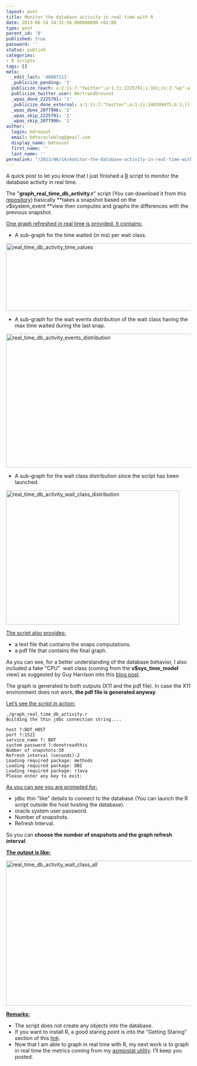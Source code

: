 ```yaml
---
layout: post
title: Monitor the database activity in real time with R
date: 2013-06-14 14:31:56.000000000 +02:00
type: post
parent_id: '0'
published: true
password: ''
status: publish
categories:
- R scripts
tags: []
meta:
  _edit_last: '40807211'
  _publicize_pending: '1'
  publicize_reach: a:2:{s:7:"twitter";a:1:{i:2225791;i:161;}s:2:"wp";a:1:{i:0;i:32;}}
  publicize_twitter_user: BertrandDrouvot
  _wpas_done_2225791: '1'
  _publicize_done_external: a:1:{s:7:"twitter";a:1:{i:246399475;b:1;}}
  _wpas_done_2077996: '1'
  _wpas_skip_2225791: '1'
  _wpas_skip_2077996: '1'
author:
  login: bdrouvot
  email: bdtoracleblog@gmail.com
  display_name: bdrouvot
  first_name: ''
  last_name: ''
permalink: "/2013/06/14/monitor-the-database-activity-in-real-time-with-r/"
---
```


A quick post to let you know that I just finished a [R](http://www.r-project.org/) script to monitor the database activity in real time.

The "**graph\_real\_time\_db\_activity.r**" script (You can download it from this [repository](https://docs.google.com/folder/d/0B7Jf_4JdsptpRHdyOWk1VTdUdEU/edit "Perl Scripts Shared Directory")) basically **takes a snapshot based on the v$system\_event **view then computes and graphs the differences with the previous snapshot.

<span style="text-decoration:underline;">One graph refreshed in real time is provided. It contains:</span>

-   A sub-graph for the time waited (in ms) per wait class.

[<img src="%7B%7B%20site.baseurl%20%7D%7D/assets/images/real_time_db_activity_time_values.png" class="aligncenter size-full wp-image-1085" width="620" height="184" alt="real_time_db_activity_time_values" />](http://bdrouvot.files.wordpress.com/2013/06/real_time_db_activity_time_values.png)

-   A sub-graph for the wait events distribution of the wait class having the max time waited during the last snap.

[<img src="%7B%7B%20site.baseurl%20%7D%7D/assets/images/real_time_db_activity_events_distribution.png" class="aligncenter size-full wp-image-1086" width="526" height="364" alt="real_time_db_activity_events_distribution" />](http://bdrouvot.files.wordpress.com/2013/06/real_time_db_activity_events_distribution.png)

-   A sub-graph for the wait class distribution since the script has been launched.

[<img src="%7B%7B%20site.baseurl%20%7D%7D/assets/images/real_time_db_activity_wait_class_distribution.png" class="aligncenter size-full wp-image-1087" width="472" height="365" alt="real_time_db_activity_wait_class_distribution" />](http://bdrouvot.files.wordpress.com/2013/06/real_time_db_activity_wait_class_distribution.png)

<span style="text-decoration:underline;">The script also provides:</span>

-   a text file that contains the snaps computations.
-   a pdf file that contains the final graph.

As you can see, for a better understanding of the database behavior, I also included a fake "CPU"  wait class (coming from the **v$sys\_time\_model** view) as suggested by Guy Harrison into this [blog post](http://guyharrison.typepad.com/oracleguy/2006/09/10g_time_model_.html).

The graph is generated to both outputs (X11 and the pdf file). In case the X11 environment does not work, **the pdf file is generated anyway**.

<span style="text-decoration:underline;">Let’s see the script in action:</span>

    ./graph_real_time_db_activity.r
    Building the thin jdbc connection string....

    host ?:BDT_HOST
    port ?:1521
    service_name ?: BDT
    system password ?:donotreadthis
    Number of snapshots:50
    Refresh interval (seconds):2
    Loading required package: methods
    Loading required package: DBI
    Loading required package: rJava
    Please enter any key to exit:

<span style="text-decoration:underline;">As you can see you are prompted for:</span>

-   jdbc thin “like” details to connect to the database (You can launch the R script outside the host hosting the database).
-   oracle system user password.
-   Number of snapshots.
-   Refresh Interval.

So you can **choose the number of snapshots and the graph refresh interval**.

<span style="text-decoration:underline;">**The output is like:**</span>

[<img src="%7B%7B%20site.baseurl%20%7D%7D/assets/images/real_time_db_activity_wait_class_all.png" class="aligncenter size-full wp-image-1090" width="620" height="395" alt="real_time_db_activity_wait_class_all" />](http://bdrouvot.files.wordpress.com/2013/06/real_time_db_activity_wait_class_all.png)

<span style="text-decoration:underline;">**Remarks:**</span>

-   The script does not create any objects into the database.
-   If you want to install R, a good staring point is into the “Getting Staring” section of this [link](http://www.r-project.org/).
-   Now that I am able to graph in real time with R, my next work is to graph in real time the metrics coming from my [asmiostat utility](http://bdrouvot.wordpress.com/2013/02/15/asm-io-statistics-utility/ "ASM I/O Statistics Utility"). I’ll keep you posted.
